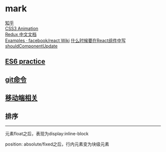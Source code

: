 # mark

[知乎](http://www.zhihu.com/question/19834302)  
[CSS3 Animation](http://isux.tencent.com/css3/tools.html)  
[Redux 中文文档](http://cn.redux.js.org/)  
[Examples · facebook/react Wiki](https://github.com/facebook/react/wiki/Examples)
[什么时候要在React组件中写shouldComponentUpdate](http://www.infoq.com/cn/news/2016/07/react-shouldComponentUpdate?utm_campaign=rightbar_v2&utm_source=infoq&utm_medium=news_link&utm_content=link_text)  

## [ES6 practice](mark/ES6.md)

## [git命令](mark/Git.md)

## [移动端相关](mark/xx.md)

## 排序

----------------------------  
元素float之后，表现为display:inline-block  

position: absolute/fixed之后，行内元素变为块级元素  
